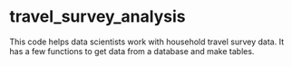 # travel_survey_analysis
This code helps data scientists work with household travel survey data.  It has a few functions to get data from a database and make tables.

